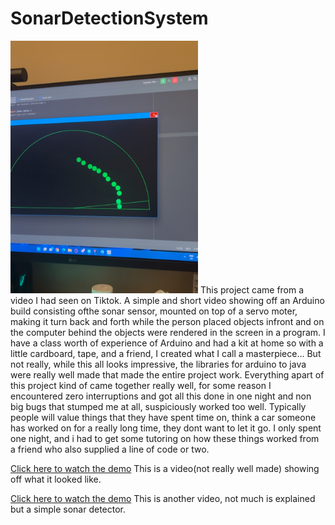 ﻿# SonarDetectionSystem
 <img src="media/image.PNG" width="300">
This project came from a video I had seen on Tiktok. A simple and short video showing off an Arduino build consisting ofthe sonar sensor, mounted on top of a servo moter, making it turn back and forth while the person placed objects infront and on the computer behind the objects were rendered in the screen in a program. I have a class worth of experience of Arduino and had a kit at home so with a little cardboard, tape, and a friend, I created what I call a masterpiece... But not really, while this all looks impressive, the libraries for arduino to java were really well made that made the entire project work. Everything apart of this project kind of came together really well, for some reason I encountered zero interruptions and got all this done in one night and non big bugs that stumped me at all, suspiciously worked too well. Typically people will value things that they have spent time on, think a car someone has worked on for a really long time, they dont want to let it go. I only spent one night, and i had to get some tutoring on how these things worked from a friend who also supplied a line of code or two.

[Click here to watch the demo](media/demo1.MOV)
This is a video(not really well made) showing off what it looked like.

[Click here to watch the demo](media/demo2.MOV)
This is another video, not much is explained but a simple sonar detector.
